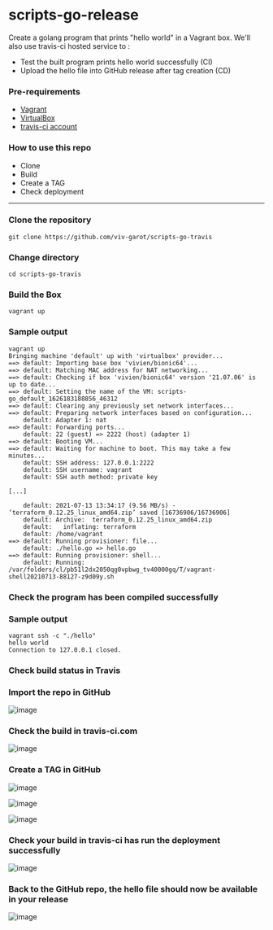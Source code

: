 # scripts-go-release

Create a golang program that prints "hello world" in a Vagrant box. We'll also use travis-ci hosted service to :
 - Test the built program prints hello world successfully (CI)
 - Upload the hello file into GitHub release after tag creation (CD)

### Pre-requirements

* [Vagrant](https://www.vagrantup.com/downloads)
* [VirtualBox](https://www.virtualbox.org/wiki/Downloads)
* [travis-ci account](https://travis-ci.com)

### How to use this repo

- Clone
- Build
- Create a TAG
- Check deployment

---

### Clone the repository

```
git clone https://github.com/viv-garot/scripts-go-travis
```

### Change directory

```
cd scripts-go-travis
```

### Build the Box

```
vagrant up
```

### Sample output

```
vagrant up
Bringing machine 'default' up with 'virtualbox' provider...
==> default: Importing base box 'vivien/bionic64'...
==> default: Matching MAC address for NAT networking...
==> default: Checking if box 'vivien/bionic64' version '21.07.06' is up to date...
==> default: Setting the name of the VM: scripts-go_default_1626183188856_46312
==> default: Clearing any previously set network interfaces...
==> default: Preparing network interfaces based on configuration...
    default: Adapter 1: nat
==> default: Forwarding ports...
    default: 22 (guest) => 2222 (host) (adapter 1)
==> default: Booting VM...
==> default: Waiting for machine to boot. This may take a few minutes...
    default: SSH address: 127.0.0.1:2222
    default: SSH username: vagrant
    default: SSH auth method: private key
    
[...]

    default: 2021-07-13 13:34:17 (9.56 MB/s) - ‘terraform_0.12.25_linux_amd64.zip’ saved [16736906/16736906]
    default: Archive:  terraform_0.12.25_linux_amd64.zip
    default:   inflating: terraform
    default: /home/vagrant
==> default: Running provisioner: file...
    default: ./hello.go => hello.go
==> default: Running provisioner: shell...
    default: Running: /var/folders/cl/pb51l2dx2050qg0vpbwg_tv40000gq/T/vagrant-shell20210713-88127-z9d09y.sh
```

### Check the program has been compiled successfully


### Sample output

```
vagrant ssh -c "./hello"
hello world
Connection to 127.0.0.1 closed.
```

### Check build status in Travis

### Import the repo in GitHub

![image](https://user-images.githubusercontent.com/85481359/125571521-6890e462-1258-4100-8f3a-5c6047815f50.png)

### Check the build in travis-ci.com

![image](https://user-images.githubusercontent.com/85481359/125571873-a2885413-41ad-4e0a-957c-ed709e2d0f80.png)


### Create a TAG in GitHub

![image](https://user-images.githubusercontent.com/85481359/125578189-08b7e3ec-4dad-4e91-9584-d6fac0cbd1fc.png)


![image](https://user-images.githubusercontent.com/85481359/125578336-29320ba1-b766-40ff-b719-14d20d87f5f9.png)


![image](https://user-images.githubusercontent.com/85481359/125578562-325c9d8a-6e3d-421f-897e-37878256b6dd.png)


### Check your build in travis-ci has run the deployment successfully

![image](https://user-images.githubusercontent.com/85481359/125579016-d1703ccd-c437-48f3-a502-8bb89fd208cf.png)


### Back to the GitHub repo, the hello file should now be available in your release

![image](https://user-images.githubusercontent.com/85481359/125579193-b9727407-4287-4754-9fca-9cb3e1692099.png)


